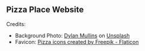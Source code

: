 ## Pizza Place Website
Credits: 
- Background Photo: <a href="https://unsplash.com/@dylanmullins?utm_content=creditCopyText&utm_medium=referral&utm_source=unsplash">Dylan Mullins</a> on <a href="https://unsplash.com/photos/ykFYIojIbVw?utm_content=creditCopyText&utm_medium=referral&utm_source=unsplash">Unsplash</a>
- Favicon: <a href="https://www.flaticon.com/free-icons/pizza" title="pizza icons">Pizza icons created by Freepik - Flaticon</a>
